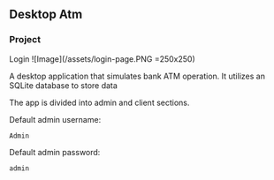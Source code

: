 ## Desktop Atm
### Project
Login
![Image](/assets/login-page.PNG =250x250)

A desktop application that simulates bank ATM operation. It utilizes an SQLite database to store data<br>

The app is divided into admin and client sections.<br>

Default admin username:

    Admin
Default admin password:

    admin
